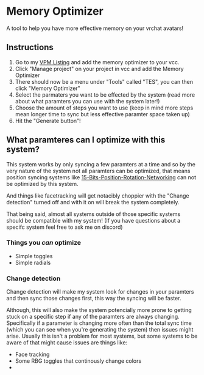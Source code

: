 # Memory Optimizer

A tool to help you have more effective memory on your vrchat avatars!

## Instructions

1. Go to my [VPM Listing](https://vpm.jetees.dev) and add the memory optimizer to your vcc.
2. Click "Manage project" on your project in vcc and add the Memory Optimizer
3. There should now be a menu under "Tools" called "TES", you can then click "Memory Optimizer"
4. Select the parmaters you want to be effected by the system (read more about what paramters you can use with the system later!)
5. Choose the amount of steps you want to use (keep in mind more steps mean longer time to sync but less effective paramter space taken up)
6. Hit the "Generate button"!

## What paramteres can I optimize with this system?
This system works by only syncing a few paramters at a time and so by the very nature of the system not all paramters can be optimized, that means position syncing systems like [15-Bits-Position-Rotation-Networking](https://github.com/VRLabs/15-Bits-Position-Rotation-Networking) can not be optimized by this system.

And things like facetracking will get notacibly choppier with the "Change detection" turned off and with it on will break the system completely. 

That being said, almost all systems outside of those specific systems should be compatible with my system! (If you have questions about a specifc system feel free to ask me on discord) 

### Things you *can* optimize

- Simple toggles
- Simple radials

### Change detection
Change detection will make my system look for changes in your paramters and then sync those changes first, this way the syncing will be faster.

Although, this will also make the system potencially more prone to getting stuck on a specific step if any of the paramters are always changing. Specifically if a parameter is changing more often than the total sync time (which you can see when you're generating the system) then issues might arise. Usually this isn't a problem for most systems, but some systems to be aware of that might cause issues are things like:
- Face tracking
- Some RBG toggles that continously change colors
- 
